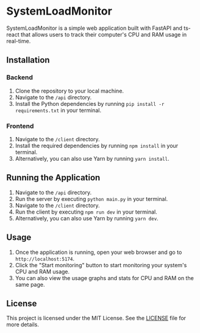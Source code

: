 # SystemLoadMonitor

SystemLoadMonitor is a simple web application built with FastAPI and ts-react that allows users to track their computer's CPU and RAM usage in real-time.

## Installation

### Backend

1. Clone the repository to your local machine.
2. Navigate to the `/api` directory.
3. Install the Python dependencies by running `pip install -r requirements.txt` in your terminal.

### Frontend

1. Navigate to the `/client` directory.
2. Install the required dependencies by running `npm install` in your terminal.
3. Alternatively, you can also use Yarn by running `yarn install`.

## Running the Application

1. Navigate to the `/api` directory.
2. Run the server by executing `python main.py`  in your terminal.
3. Navigate to the `/client` directory.
4. Run the client by executing `npm run dev` in your terminal.
5. Alternatively, you can also use Yarn by running `yarn dev`.

## Usage

1. Once the application is running, open your web browser and go to `http://localhost:5174`.
2. Click the "Start monitoring" button to start monitoring your system's CPU and RAM usage. 
3. You can also view the usage graphs and stats for CPU and RAM on the same page.

## License

This project is licensed under the MIT License. See the [LICENSE](https://chat.openai.com/LICENSE) file for more details.